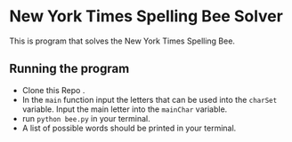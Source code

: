 # New York Times Spelling Bee Solver
This is program that solves the New York Times Spelling Bee. 

## Running the program
- Clone this Repo . 
- In the ```main``` function input the letters that can be used into the ```charSet``` variable. Input the main letter into the  ```mainChar``` variable. 
- run ```python bee.py``` in your terminal. 
- A list of possible words should be printed in your terminal. 


